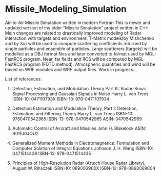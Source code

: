 # Missile_Modeling_Simulation
Air-to-Air Missile Simulation written in modern Fortran
This is newer and updated version of my older "Missile Simulation" project
written in C++.
Main changes are related to drastically improved modeling of Radar interaction
with targets and environment.
T-Matrix models(by Mishchenko and by Xu) will be used to compute scattering coefficients returned by
single particles and ensemble of particles.
Large scatterers (targets) will be modelled as a OBJ format files and later converted to format used by MGL-FastRCS program.
Near, far fields and RCS will be computed by MGL-FastRCS program (FDTD method).
Atmospheric quantities and wind will be based on WRF modules and WRF output files.
Work in progress...

List of references:

1) Detection, Estimation, and Modulation Theory Part III: Radar-Sonar Signal Processing and Gaussian Signals in Noise
   Harry L. van Trees
   ISBN-10: 047110793X
   ISBN-13: 978-0471107934
   
 2) Detection Estimation and Modulation Theory, Part I: Detection, Estimation, and Filtering Theory 
    Harry L. van Trees
    ISBN-10: 9780470542965
    ISBN-13: 978-0470542965
    ASIN: 0470542969
    
3) Automatic Control of Aircraft and Missiles 
   John H. Blakelock
   ASIN: B01FJ0JOU2
   
 4) Generalized Moment Methods in Electromagnetics: Formulation and Computer Solution of Integral Equations
    Johnson J. H. Wang
    ISBN-10: 0471514438
    ISBN-13: 978-0471514435
    
  5) Principles of High-Resolution Radar (Artech House Radar Library), August W. Rihaczek ISBN-10: 089006900X
     ISBN-13: 978-0890069004
